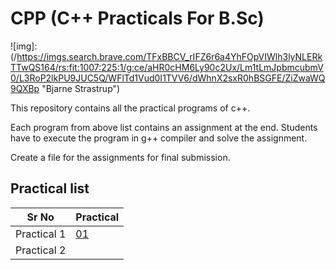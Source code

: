 # CPP (C++ Practicals For B.Sc)  

![img]: (/https://imgs.search.brave.com/TFxBBCV_rIFZ6r6a4YhFOpVIWlh3lyNLERkTTwQS164/rs:fit:1007:225:1/g:ce/aHR0cHM6Ly90c2Ux/Lm1tLmJpbmcubmV0/L3RoP2lkPU9JUC5Q/WFlTd1Vud0I1TVV6/dWhnX2sxR0hBSGFE/ZiZwaWQ9QXBp "Bjarne Strastrup")

This repository contains all the practical programs of c++.  

Each program from above list contains an assignment at the end. Students have to execute the program in g++ compiler
and solve the assignment.  

Create a file for the assignments for final submission.  

## Practical list  
| Sr No |  Practical |
|-------|------------|
| Practical 1 | [01](https://github.com/pradeepubale/cpp/blob/main/01namespace.cpp) |
| Practical 2 |      |
